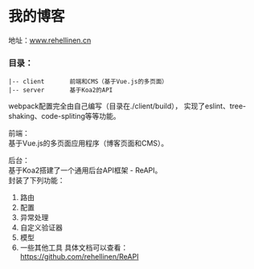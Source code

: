 我的博客
=================
地址：www.rehellinen.cn

### 目录：
~~~
|-- client       前端和CMS（基于Vue.js的多页面）
|-- server       基于Koa2的API
~~~

webpack配置完全由自己编写（目录在./client/build），
实现了eslint、tree-shaking、code-spliting等等功能。  

前端：  
基于Vue.js的多页面应用程序（博客页面和CMS）。

后台：  
基于Koa2搭建了一个通用后台API框架 - ReAPI。   
封装了下列功能：
1. 路由
2. 配置
3. 异常处理
4. 自定义验证器
5. 模型
6. 一些其他工具
具体文档可以查看：  
https://github.com/rehellinen/ReAPI
